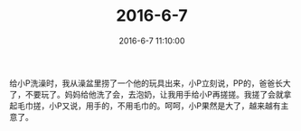 ﻿---
title: "2016-6-7"
date: 2016-6-7 11:10:00
tags: 文字
categories: 爸爸
---
给小P洗澡时，我从澡盆里捞了一个他的玩具出来，小P立刻说，PP的，爸爸长大了，不要玩了。妈妈给他洗了会，去泡奶，让我用手给小P再搓搓。我搓了会就拿起毛巾搓，小P又说，用手的，不用毛巾的。呵呵，小P果然是大了，越来越有主意了。 ​​​​ 